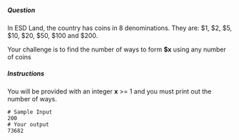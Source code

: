 ##### Question

In ESD Land, the country has coins in 8 denominations. They are: 
$1, $2, $5, $10, $20, $50, $100 and $200.

Your challenge is to find the number of ways to form **$x** using any number of coins

##### Instructions

You will be provided with an integer **x** >= 1 and you must print out the number of ways.

```
# Sample Input
200
# Your output
73682
```
